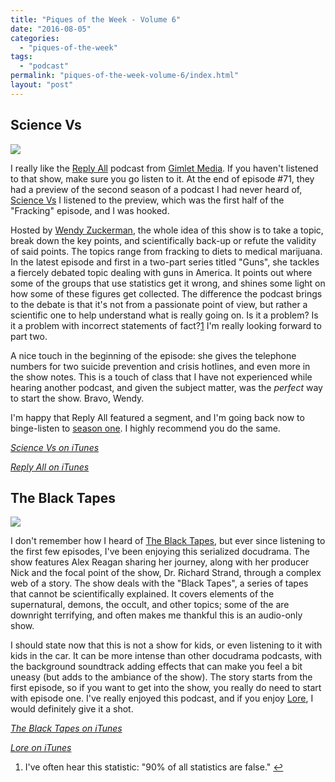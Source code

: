```yaml
---
title: "Piques of the Week - Volume 6"
date: "2016-08-05"
categories: 
  - "piques-of-the-week"
tags: 
  - "podcast"
permalink: "piques-of-the-week-volume-6/index.html"
layout: "post"
---
```


## Science Vs

![](/images/Science-Vs-Podcast.jpeg)

I really like the [Reply All](https://gimletmedia.com/show/reply-all/episodes/ "Reply All from Gimlet Media") podcast from [Gimlet Media](https://gimletmedia.com/ "Gimlet Media"). If you haven't listened to that show, make sure you go listen to it. At the end of episode #71, they had a preview of the second season of a podcast I had never heard of, [Science Vs](https://gimletmedia.com/show/science-vs/episodes/ "Science Vs from Gimlet Media") I listened to the preview, which was the first half of the "Fracking" episode, and I was hooked.

Hosted by [Wendy Zuckerman](https://twitter.com/wendyzuk "Wendy Zuckerman on Twitter"), the whole idea of this show is to take a topic, break down the key points, and scientifically back-up or refute the validity of said points. The topics range from fracking to diets to medical marijuana. In the latest episode and first in a two-part series titled "Guns", she tackles a fiercely debated topic dealing with guns in America. It points out where some of the groups that use statistics get it wrong, and shines some light on how some of these figures get collected. The difference the podcast brings to the debate is that it's not from a passionate point of view, but rather a scientific one to help understand what is really going on. Is it a problem? Is it a problem with incorrect statements of fact?[1](#fn1) I'm really looking forward to part two.

A nice touch in the beginning of the episode: she gives the telephone numbers for two suicide prevention and crisis hotlines, and even more in the show notes. This is a touch of class that I have not experienced while hearing another podcast, and given the subject matter, was the _perfect_ way to start the show. Bravo, Wendy.

I'm happy that Reply All featured a segment, and I'm going back now to binge-listen to [season one](https://itun.es/us/WGbG7.c "Science Vs - Season 1 by ABC Radio and Wendy Zukerman"). I highly recommend you do the same.

[_Science Vs on iTunes_](https://itun.es/us/iYxR-.c "Science Vs - New Season by Gimlet")

[_Reply All on iTunes_](https://itun.es/us/__fj4.c "Reply All by Gimlet")

## The Black Tapes

![](/images/The-Black-Tapes-Podcast.jpeg)

I don't remember how I heard of [The Black Tapes](http://theblacktapespodcast.com/ "The Black Tapes Podcast"), but ever since listening to the first few episodes, I've been enjoying this serialized docudrama. The show features Alex Reagan sharing her journey, along with her producer Nick and the focal point of the show, Dr. Richard Strand, through a complex web of a story. The show deals with the "Black Tapes", a series of tapes that cannot be scientifically explained. It covers elements of the supernatural, demons, the occult, and other topics; some of the are downright terrifying, and often makes me thankful this is an audio-only show.

I should state now that this is not a show for kids, or even listening to it with kids in the car. It can be more intense than other docudrama podcasts, with the background soundtrack adding effects that can make you feel a bit uneasy (but adds to the ambiance of the show). The story starts from the first episode, so if you want to get into the show, you really do need to start with episode one. I've really enjoyed this podcast, and if you enjoy [Lore](http://www.lorepodcast.com/ "Lore Podcast"), I would definitely give it a shot.

[_The Black Tapes on iTunes_](https://itun.es/us/n3pD7.c "The Black Tapes by Pacific Northwest Stories")

[_Lore on iTunes_](https://itun.es/us/aD-s6.c "Lore by Aaron Mahnke")

1. I've often hear this statistic: "90% of all statistics are false." [↩](#ffn1)
